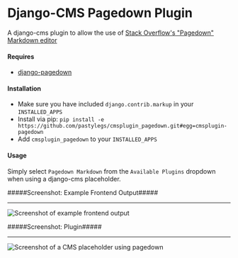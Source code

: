 Django-CMS Pagedown Plugin
===============

A django-cms plugin to allow the use of [Stack Overflow&#39;s &quot;Pagedown&quot; Markdown editor](http://code.google.com/p/pagedown/)

#### Requires ####

- [django-pagedown](https://github.com/pastylegs/django-pagedown)

#### Installation ####

- Make sure you have included `django.contrib.markup` in your `INSTALLED_APPS`
- Install via pip: `pip install -e https://github.com/pastylegs/cmsplugin_pagedown.git#egg=cmsplugin-pagedown` 
- Add `cmsplugin_pagedown` to your `INSTALLED_APPS`

#### Usage ####

Simply select `Pagedown Markdown` from the `Available Plugins` dropdown when using a django-cms placeholder. 

#####Screenshot: Example Frontend Output#####

------

![Screenshot of example frontend output](https://github.com/pastylegs/cmsplugin-pagedown/blob/master/frontend-screenshot.png?raw=true "Screenshot of example frontend output")

#####Screenshot: Plugin#####

------

![Screenshot of a CMS placeholder using pagedown](https://github.com/pastylegs/cmsplugin-pagedown/blob/master/backend-screenshot.png?raw=true "Screenshot of a CMS placeholder using pagedown")